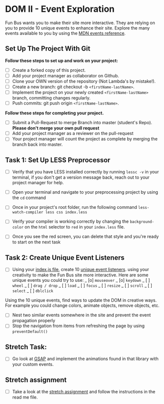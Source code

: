 # DOM II - Event Exploration

Fun Bus wants you to make their site more interactive. They are relying on you to provide 10 unique events to enhance their site. Explore the many events available to you by using the [MDN events reference](https://developer.mozilla.org/en-US/docs/Web/Events).

## Set Up The Project With Git

**Follow these steps to set up and work on your project:**

- [ ] Create a forked copy of this project.
- [ ] Add your project manager as collaborator on Github.
- [ ] Clone your OWN version of the repository (Not Lambda's by mistake!).
- [ ] Create a new branch: git checkout -b `<firstName-lastName>`.
- [ ] Implement the project on your newly created `<firstName-lastName>` branch, committing changes regularly.
- [ ] Push commits: git push origin `<firstName-lastName>`.

**Follow these steps for completing your project.**

- [ ] Submit a Pull-Request to merge <firstName-lastName> Branch into master (student's Repo). **Please don't merge your own pull request**
- [ ] Add your project manager as a reviewer on the pull-request
- [ ] Your project manager will count the project as complete by merging the branch back into master.

## Task 1: Set Up LESS Preprocessor

- [ ] Verify that you have LESS installed correctly by running `lessc -v` in your terminal, if you don't get a version message back, reach out to your project manager for help.

- [ ] Open your terminal and navigate to your preprocessing project by using the `cd` command

- [ ] Once in your project's root folder, run the following command `less-watch-compiler less css index.less`

- [ ] Verify your compiler is working correctly by changing the `background-color` on the `html` selector to `red` in your `index.less` file.

- [ ] Once you see the red screen, you can delete that style and you're ready to start on the next task

## Task 2: Create Unique Event Listeners

- [ ] Using your [index.js file](js/index.js), create 10 [unique event listeners](https://developer.mozilla.org/en-US/docs/Web/Events). using your creativity to make the Fun Bus site more interactive. Here are some unique events you could try to use:
      _ [o] `mouseover`
      _ [o] `keydown`
      _ [ ] `wheel`
      _ [ ] `drag / drop`
      _ [ ] `load`
      _ [ ] `focus`
      _ [ ] `resize`
      _ [ ] `scroll`
      _ [ ] `select`
      _ [ ] `dblclick`

Using the 10 unique events, find ways to update the DOM in creative ways. For example you could change colors, animate objects, remove objects, etc.

- [ ] Nest two similar events somewhere in the site and prevent the event propagation properly
- [ ] Stop the navigation from items from refreshing the page by using `preventDefault()`

## Stretch Task:

- [ ] Go look at [GSAP](https://greensock.com/) and implement the animations found in that library with your custom events.

## Stretch assignment

- [ ] Take a look at the [stretch assignment](stretch-assignment) and follow the instructions in the read me file.
